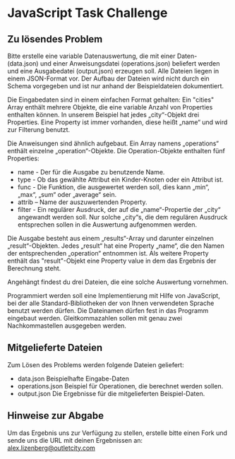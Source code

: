 # JavaScript Task Challenge

## Zu lösendes Problem
Bitte erstelle eine variable Datenauswertung, die mit einer Daten- (data.json) und einer Anweisungsdatei (operations.json) beliefert werden und eine Ausgabedatei (output.json) erzeugen soll. Alle Dateien liegen in einem JSON-Format vor. Der Aufbau der Dateien wird nicht durch ein Schema vorgegeben und ist nur anhand der Beispieldateien dokumentiert.

Die Eingabedaten sind in einem einfachen Format gehalten: Ein "cities" Array enthält mehrere Objekte, die eine variable Anzahl von Properties enthalten können. In unserem Beispiel hat jedes „city“-Objekt drei Properties. Eine Property ist immer vorhanden, diese heißt „name“ und wird zur Filterung benutzt.

Die Anweisungen sind ähnlich aufgebaut. Ein Array namens „operations“ enthält einzelne „operation“-Objekte. Die Operation-Objekte enthalten fünf Properties:
- name - Der für die Ausgabe zu benutzende Name.
- type - Ob das gewählte Attribut ein Kinder-Knoten oder ein Attribut ist.
- func - Die Funktion, die ausgewertet werden soll, dies kann „min“, „max“, „sum“ oder „average“ sein.
- attrib – Name der auszuwertenden Property.
- filter - Ein regulärer Ausdruck, der auf die „name“-Propertie der „city“ angewandt werden soll. Nur solche „city“s, die dem regulären Ausdruck entsprechen sollen in die Auswertung aufgenommen werden.

Die Ausgabe besteht aus einem „results“-Array und darunter einzelnen „result“-Objekten. Jedes „result“ hat eine Property „name“, die den Namen der entsprechenden „operation“ entnommen ist. Als weitere Property enthält das "result"-Objekt eine Property value in dem das Ergebnis der Berechnung steht.

Angehängt findest du drei Dateien, die eine solche Auswertung vornehmen.

Programmiert werden soll eine Implementierung mit Hilfe von JavaScript, bei der alle Standard-Bibliotheken der von Ihnen verwendeten Sprache benutzt werden dürfen. Die Dateinamen dürfen fest in das Programm eingebaut werden. Gleitkommazahlen sollen mit genau zwei Nachkommastellen ausgegeben werden.

## Mitgelieferte Dateien
Zum Lösen des Problems werden folgende Dateien geliefert:

- data.json Beispielhafte Eingabe-Daten
- operations.json Beispiel für Operationen, die berechnet werden sollen.
- output.json Die Ergebnisse für die mitgelieferten Beispiel-Daten.

## Hinweise zur Abgabe
Um das Ergebnis uns zur Verfügung zu stellen, erstelle bitte einen Fork und sende uns die URL mit deinen Ergebnissen an: alex.lizenberg@outletcity.com
